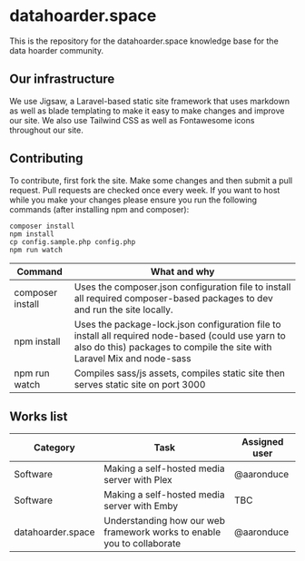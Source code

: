 # datahoarder.space

This is the repository for the datahoarder.space knowledge base for the data hoarder community.

## Our infrastructure

We use Jigsaw, a Laravel-based static site framework that uses markdown as well as blade templating to make it easy to make changes and improve our site. We also use Tailwind CSS as well as Fontawesome icons throughout our site.

## Contributing

To contribute, first fork the site. Make some changes and then submit a pull request. Pull requests are checked once every week. If you want to host while you make your changes please ensure you run the following commands (after installing npm and composer):

```
composer install
npm install
cp config.sample.php config.php
npm run watch
```

| Command  | What and why |
| ------------- | ------------- |
| composer install  | Uses the composer.json configuration file to install all required composer-based packages to dev and run the site locally.  |
| npm install  | Uses the package-lock.json configuration file to install all required node-based (could use yarn to also do this) packages to compile the site with Laravel Mix and node-sass  |
| npm run watch | Compiles sass/js assets, compiles static site then serves static site on port 3000 |

## Works list

| Category | Task | Assigned user |
| --------- | --------- | --------- |
| Software | Making a self-hosted media server with Plex | @aaronduce |
| Software | Making a self-hosted media server with Emby | TBC |
| datahoarder.space | Understanding how our web framework works to enable you to collaborate | @aaronduce |
